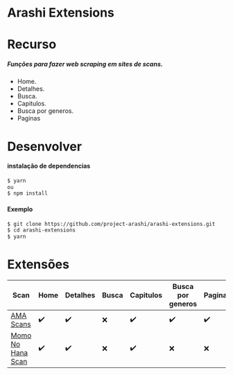 # Arashi Extensions

# Recurso
##### Funções para fazer web scraping em sites de scans.
- Home.
- Detalhes.
- Busca.
- Capitulos.
- Busca por generos.
- Paginas
# Desenvolver
#### instalação de dependencias
```bash
$ yarn
ou
$ npm install
```

#### Exemplo

```bash
$ git clone https://github.com/project-arashi/arashi-extensions.git
$ cd arashi-extensions
$ yarn 
```

# Extensões
| Scan | Home | Detalhes | Busca | Capitulos | Busca por generos | Paginas | 
| ---- | ---- | -------- | ----- | --------- | ----------------- | ------- |
| [AMA Scans](https://amascan.com/) | ✔️ | ✔️ ️| ❌ | ✔️ | ✔️ |  ✔️
| [Momo No Hana Scan](https://www.momonohanascan.com/) | ✔️ | ✔️ ️| ❌ | ✔️ | ❌ |  ❌
